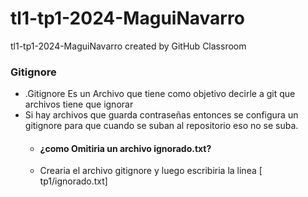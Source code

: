 # tl1-tp1-2024-MaguiNavarro
tl1-tp1-2024-MaguiNavarro created by GitHub Classroom
### Gitignore
- .Gitignore Es un Archivo que tiene como objetivo decirle a git que archivos tiene que ignorar
- Si hay archivos que guarda contraseñas entonces se configura un gitignore para que cuando se suban al repositorio eso no se suba.
  * #### ¿como Omitiria un archivo ignorado.txt?
  * Crearia el archivo gitignore y luego escribiria la linea [ tp1/ignorado.txt]
